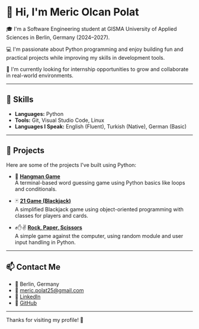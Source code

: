 # 👋 Hi, I'm Meric Olcan Polat

🎓 I'm a Software Engineering student at GISMA University of Applied Sciences in Berlin, Germany (2024–2027).

💻 I'm passionate about Python programming and enjoy building fun and practical projects while improving my skills in development tools.

🌱 I'm currently looking for internship opportunities to grow and collaborate in real-world environments.

---

## 🔧 Skills

- **Languages:** Python  
- **Tools:** Git, Visual Studio Code, Linux  
- **Languages I Speak:** English (Fluent), Turkish (Native), German (Basic)

---

## 🧠 Projects

Here are some of the projects I've built using Python:

- 🎯 [**Hangman Game**](https://github.com/Meric-25/Hangmen/blob/main/Hangman.py)  
  A terminal-based word guessing game using Python basics like loops and conditionals.

- 🃏 [**21 Game (Blackjack)**](https://github.com/Meric-25/Projects/blob/main/21%20game.py)  
  A simplified Blackjack game using object-oriented programming with classes for players and cards.

- ✊✋✌️ [**Rock, Paper, Scissors**](https://github.com/Meric-25/Projects/blob/main/Rock%20Paper%20Scissors.py)  
  A simple game against the computer, using random module and user input handling in Python.

---

## 📫 Contact Me

- 📍 Berlin, Germany  
- 📧 meric.polat25@gmail.com  
- 🔗 [LinkedIn](https://www.linkedin.com/in/meric-olcan-polat-7543a8348/)
- 🐙 [GitHub](https://github.com/Meric-25)

---

Thanks for visiting my profile! 🚀  
